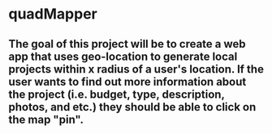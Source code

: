 # quadMapper

## The goal of this project will be to create a web app that uses geo-location to generate local projects within x radius of a user's location. If the user wants to find out more information about the project (i.e. budget, type, description, photos, and etc.) they should be able to click on the map "pin". 

